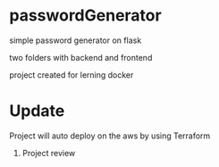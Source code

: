 # passwordGenerator
simple password generator on flask


two folders with backend and frontend

project created for lerning docker 

# Update

Project will auto deploy on the aws by using Terraform

1. Project review 
